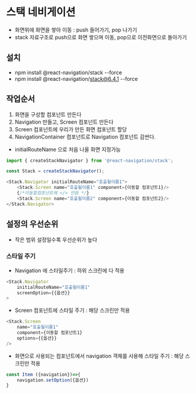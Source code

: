 # 스택 네비게이션
- 화면위에 화면을 쌓아 이동 : push 들어가기, pop 나가기
- stack 자료구조로 push으로 화면 쌓으며 이동, pop으로 이전화면으로 돌아가기 

## 설치
- npm install @react-navigation/stack --force
- npm install @react-navigation/stack@6.4.1 --force

## 작업순서
1. 화면을 구성할 컴포넌트 만든다
2. Navigation 만들고, Screen 컴포넌트 만든다
3. Screen 컴포넌트에 우리가 만든 화면 컴포넌트 할당
4. NavigationContainer 컴포넌트로 Navigation 컴포넌트 감싼다.

- initialRouteName 으로 처음 나올 화면 지정가능
```js
import { createStackNavigator } from '@react-navigation/stack';

const Stack = createStackNavigator();

<Stack.Navigator initialRouteName="호출될이름1">
    <Stack.Screen name="호출될이름1" component={이동할 컴포넌트1}/> 
    {/*이동할컴포넌트에 </> 안씀 */}
    <Stack.Screen name="호출될이름2" component={이동할 컴포넌트2}/>
</Stack.Navigator>
```

## 설정의 우선순위
- 작은 범위 설정일수록 우선순위가 높다

### 스타일 주기
- Navigation 에 스타일주기 : 하위 스크린에 다 적용
```js
<Stack.Navigator 
    initialRouteName="호출될이름1"
    screenOption={{옵션}}
>
```
- Screen 컴포넌트에 스타일 주기 : 해당 스크린만 적용
```js
<Stack.Screen 
    name="호출될이름1" 
    component={이동할 컴포넌트1}
    options={{옵션}}
/>
```
- 화면으로 사용되는 컴포넌트에서 navigation 객체를 사용해 스타일 주기 : 해당 스크린만 적용
```js
const Item ({navigation})=>{
    navigation.setOption({옵션})
}
```



